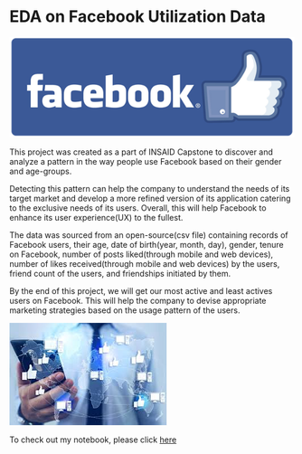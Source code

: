 

# EDA on Facebook Utilization Data
![enter image description here](https://github.com/Natasha-Rana/EDA-on-Facebook-Utilization-data./blob/main/facebook-logo-stats-2018.png?raw=true)

This project was created as a part of INSAID Capstone to discover and analyze a pattern in the way people use Facebook based on their gender and age-groups.  

Detecting this pattern can help the company to understand the needs of its target market and develop a more refined version of its application catering to the exclusive needs of its users. Overall, this will help Facebook to enhance its user experience(UX) to the fullest. 

The data was sourced from an open-source(csv file) containing records of Facebook users, their age, date of birth(year, month, day), gender, tenure on Facebook, number of posts liked(through mobile and web devices), number of likes received(through mobile and web devices) by the users,  friend count of the users, and friendships initiated by them.

By the end of this project, we will get our most active and least actives users on Facebook. This will help the company to devise appropriate marketing strategies based on the usage pattern of the users.


![enter image description here](https://github.com/Natasha-Rana/EDA-on-Facebook-Utilization-data./blob/main/FB%20LIKES.jpg?raw=true)

To check out my notebook,  please click [here](https://github.com/Natasha-Rana/EDA-on-Facebook-Utilization-data./blob/main/EDA%20on%20Facebook%20Utilization%20Data.ipynb)
